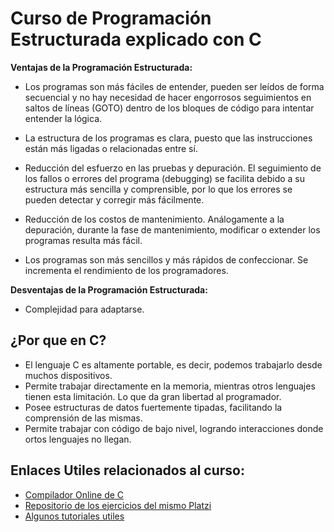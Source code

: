 # Curso de Programación Estructurada explicado con C
**Ventajas de la Programación Estructurada:**

- Los programas son más fáciles de entender, pueden ser leídos de forma secuencial y no hay necesidad de hacer engorrosos seguimientos en saltos de líneas (GOTO) dentro de los bloques de código para intentar entender la lógica.

- La estructura de los programas es clara, puesto que las instrucciones están más ligadas o relacionadas entre sí.

- Reducción del esfuerzo en las pruebas y depuración. El seguimiento de los fallos o errores del programa (debugging) se facilita debido a su estructura más sencilla y comprensible, por lo que los errores se pueden detectar y corregir más fácilmente.

- Reducción de los costos de mantenimiento. Análogamente a la depuración, durante la fase de mantenimiento, modificar o extender los programas resulta más fácil.

- Los programas son más sencillos y más rápidos de confeccionar.
Se incrementa el rendimiento de los programadores.

**Desventajas de la Programación Estructurada:**

- Complejidad para adaptarse.

## ¿Por que en C?

- El lenguaje C es altamente portable, es decir, podemos trabajarlo desde muchos dispositivos.
- Permite trabajar directamente en la memoria, mientras otros lenguajes tienen esta limitación. Lo que da gran libertad al programador.
- Posee estructuras de datos fuertemente tipadas, facilitando la comprensión de las mismas.
- Permite trabajar con código de bajo nivel, logrando interacciones donde ortos lenguajes no llegan.

## Enlaces Utiles relacionados al curso:
- [Compilador Online de C](https://repl.it/new/c)
- [Repositorio de los ejercicios del mismo Platzi](https://github.com/platzi/estructurada)
- [Algunos tutoriales utiles](https://www.tutorialesprogramacionya.com/cya/)
